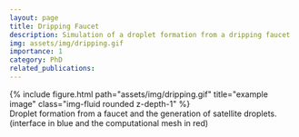 ```yaml
---
layout: page
title: Dripping Faucet
description: Simulation of a droplet formation from a dripping faucet
img: assets/img/dripping.gif
importance: 1
category: PhD
related_publications: 
---
```


<div class="row justify-content-center">
    <div class="col-sm">
        {% include figure.html path="assets/img/dripping.gif" title="example image" class="img-fluid rounded z-depth-1" %}
    </div>
</div>
<div class="caption">
Droplet formation from a faucet and the generation of satellite droplets. (interface in blue and the computational mesh in red)
</div>

